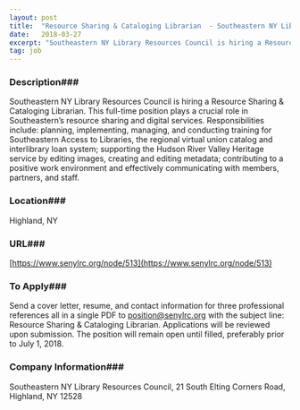 ```yaml
---
layout: post
title:  "Resource Sharing & Cataloging Librarian  - Southeastern NY Library Resources Council "
date:   2018-03-27
excerpt: "Southeastern NY Library Resources Council is hiring a Resource Sharing & Cataloging Librarian. This full-time position plays a crucial role in Southeastern’s resource sharing and digital services. Responsibilities include: planning, implementing, managing, and conducting training for Southeastern Access to Libraries, the regional virtual union catalog and interlibrary loan system; supporting..."
tag: job
---
```


### Description###

Southeastern NY Library Resources Council is hiring a Resource Sharing & Cataloging Librarian. This full-time position plays a crucial role in Southeastern’s resource sharing and digital services.  Responsibilities include: planning, implementing, managing, and conducting training for Southeastern Access to Libraries, the regional virtual union catalog and interlibrary loan system; supporting the Hudson River Valley Heritage service by editing images, creating and editing metadata; contributing to a positive work environment and effectively communicating with members, partners, and staff.








### Location###

Highland, NY


### URL###

[https://www.senylrc.org/node/513](https://www.senylrc.org/node/513)

### To Apply###

Send a cover letter, resume, and contact information for three professional references all in a single PDF to position@senylrc.org with the subject line: Resource Sharing & Cataloging Librarian. Applications will be reviewed upon submission. The position will remain open until filled, preferably prior to July 1, 2018.


### Company Information###

Southeastern NY Library Resources Council, 21 South Elting Corners Road, Highland, NY 12528




